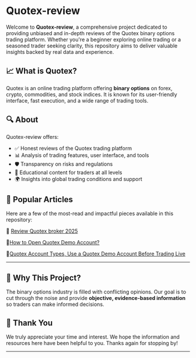 # Quotex-review

Welcome to **Quotex-review**, a comprehensive project dedicated to providing unbiased and in-depth reviews of the Quotex binary options trading platform. Whether you're a beginner exploring online trading or a seasoned trader seeking clarity, this repository aims to deliver valuable insights backed by real data and experience.

## 📈 What is Quotex?

Quotex is an online trading platform offering **binary options** on forex, crypto, commodities, and stock indices. It is known for its user-friendly interface, fast execution, and a wide range of trading tools.

## 🔍 About

Quotex-review offers:

- ✅ Honest reviews of the Quotex trading platform
- 📊 Analysis of trading features, user interface, and tools
- 🛡️ Transparency on risks and regulations
- 🧠 Educational content for traders at all levels
- 🌍 Insights into global trading conditions and support

## 🚀 Popular Articles
Here are a few of the most-read and impactful pieces available in this repository:

📌 [Review Quotex broker 2025](https://github.com/JulieSEOgg/Quotex-review/blob/main/Review%20Quotex%20broker%202025.md)

📌[How to Open Quotex Demo Account?](https://github.com/JulieSEOgg/Quotex-review/blob/main/How%20to%20Open%20Quotex%20Demo%20Account%3F.md)

📌[Quotex Account Types, Use a Quotex Demo Account Before Trading Live](https://github.com/JulieSEOgg/Quotex-review/blob/main/Quotex%20Account%20Types%2C%20Use%20a%20Quotex%20Demo%20Account%20Before%20Trading%20Live.md)

---

## 📌 Why This Project?

The binary options industry is filled with conflicting opinions. Our goal is to cut through the noise and provide **objective, evidence-based information** so traders can make informed decisions.

## 🙏 Thank You
We truly appreciate your time and interest. We hope the information and resources here have been helpful to you. Thanks again for stopping by!

---

